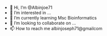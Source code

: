 - 👋 Hi, I’m @Albinjoe71
- 👀 I’m interested in ...
- 🌱 I’m currently learning Msc Bioinformatics
- 💞️ I’m looking to collaborate on ...
- 📫 How to reach me albinjoseph71@gmailcom

<!---
Albinjoe71/Albinjoe71 is a ✨ special ✨ repository because its `README.md` (this file) appears on your GitHub profile.
You can click the Preview link to take a look at your changes.
--->
